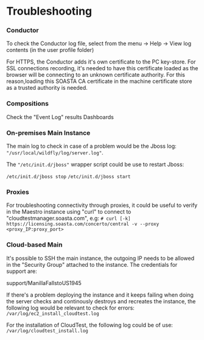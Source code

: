 # Troubleshooting

### Conductor
To check the Conductor log file, select from the menu -> Help -> View log contents (in the user profile folder)

For HTTPS, the Conductor adds it's own certificate to the PC key-store.  For SSL connections recording, it's needed to have this certificate loaded as the browser will be connecting to an unknown certificate authority. For this reason,loading this SOASTA CA certificate in the machine certificate store as a trusted authority is needed.

### Compositions
Check the "Event Log" results Dashboards

### On-premises Main Instance
The main log to check in case of a problem would be the Jboss log:
`"/usr/local/wildfly/log/server.log"`.

The `"/etc/init.d/jboss"` wrapper script could be use to restart Jboss:

`/etc/init.d/jboss stop`
`/etc/init.d/jboss start`

### Proxies
For troubleshooting connectivity through proxies, it could be useful to verify in the Maestro instance using "curl" to connect to "cloudtestmanager.soasta.com", e.g:
`# curl [-k] https://licensing.soasta.com/concerto/central -v --proxy <proxy_IP:proxy_port>`

### Cloud-based Main
It's possible to SSH the main instance, the outgoing IP needs to be allowed in the "Security Group" attached to the instance. The credentials for support are:

support/ManillaFallstoUS1945

If there's a problem deploying the instance and it keeps failing when doing the server checks and continously destroys and recreates the instance, the following log would be relevant to check for errors:
`/var/log/ec2_install_cloudtest.log`

For the installation of CloudTest, the following log could be of use:
`/var/log/cloudtest_install.log`
